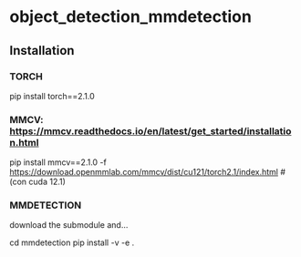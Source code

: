 # object_detection_mmdetection

## Installation
### TORCH
pip install torch==2.1.0

### MMCV: https://mmcv.readthedocs.io/en/latest/get_started/installation.html
pip install mmcv==2.1.0 -f https://download.openmmlab.com/mmcv/dist/cu121/torch2.1/index.html #(con cuda 12.1)

### MMDETECTION
download the submodule and...

cd mmdetection
pip install -v -e .
